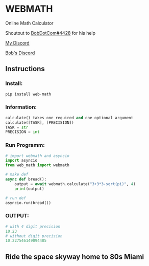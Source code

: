 # WEBMATH #

Online Math Calculator

Shoutout to [BobDotCom#4428](https://github.com/BobDotCom "Bob's Github") for his help

[My Discord](https://discordapp.com/users/731128007388823592/ "Moritz⚜#6969")

[Bob's Discord](https://discordapp.com/users/690420846774321221/ "BobDotCom#4428")

## Instructions ##

### Install: ###

```py
pip install web-math
```

### Information: ###

```py
calculate() takes one required and one optional argument
calculate([TASK], [PRECISION])
TASK = str
PRECISION = int
```

### Run Programm: ###

```py
# import webmath and asyncio
import asyncio
from web_math import webmath

# make def
async def bread():
    output = await webmath.calculate("3+3*3-sqrt(pi)", 4)
    print(output)

# run def
asyncio.run(bread())
```

### OUTPUT: ###
```py
# with 4 digit precision
10.23
# without digit precision
10.227546149094485
```

## Ride the space skyway home to 80s Miami ##
